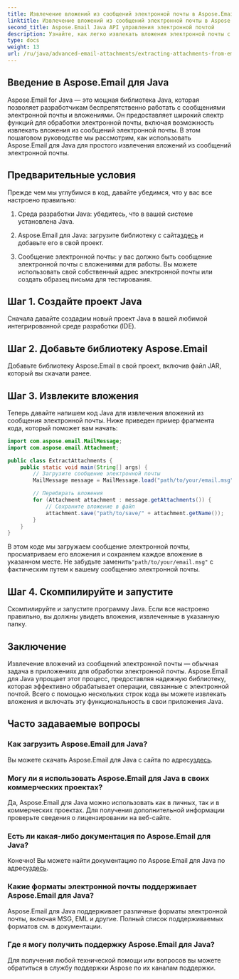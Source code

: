 ```yaml
---
title: Извлечение вложений из сообщений электронной почты в Aspose.Email
linktitle: Извлечение вложений из сообщений электронной почты в Aspose.Email
second_title: Aspose.Email Java API управления электронной почтой
description: Узнайте, как легко извлекать вложения электронной почты с помощью Aspose.Email для Java. Пошаговое руководство для разработчиков Java.
type: docs
weight: 13
url: /ru/java/advanced-email-attachments/extracting-attachments-from-email-messages/
---
```


## Введение в Aspose.Email для Java

Aspose.Email for Java — это мощная библиотека Java, которая позволяет разработчикам беспрепятственно работать с сообщениями электронной почты и вложениями. Он предоставляет широкий спектр функций для обработки электронной почты, включая возможность извлекать вложения из сообщений электронной почты. В этом пошаговом руководстве мы рассмотрим, как использовать Aspose.Email для Java для простого извлечения вложений из сообщений электронной почты.

## Предварительные условия

Прежде чем мы углубимся в код, давайте убедимся, что у вас все настроено правильно:

1. Среда разработки Java: убедитесь, что в вашей системе установлена Java.

2.  Aspose.Email для Java: загрузите библиотеку с сайта[здесь](https://releases.aspose.com/email/java/) и добавьте его в свой проект.

3. Сообщение электронной почты: у вас должно быть сообщение электронной почты с вложениями для работы. Вы можете использовать свой собственный адрес электронной почты или создать образец письма для тестирования.

## Шаг 1. Создайте проект Java

Сначала давайте создадим новый проект Java в вашей любимой интегрированной среде разработки (IDE).

## Шаг 2. Добавьте библиотеку Aspose.Email

Добавьте библиотеку Aspose.Email в свой проект, включив файл JAR, который вы скачали ранее.

## Шаг 3. Извлеките вложения

Теперь давайте напишем код Java для извлечения вложений из сообщения электронной почты. Ниже приведен пример фрагмента кода, который поможет вам начать:

```java
import com.aspose.email.MailMessage;
import com.aspose.email.Attachment;

public class ExtractAttachments {
    public static void main(String[] args) {
        // Загрузите сообщение электронной почты
        MailMessage message = MailMessage.load("path/to/your/email.msg");

        // Перебирать вложения
        for (Attachment attachment : message.getAttachments()) {
            // Сохраните вложение в файл
            attachment.save("path/to/save/" + attachment.getName());
        }
    }
}
```

 В этом коде мы загружаем сообщение электронной почты, просматриваем его вложения и сохраняем каждое вложение в указанном месте. Не забудьте заменить`"path/to/your/email.msg"` с фактическим путем к вашему сообщению электронной почты.

## Шаг 4. Скомпилируйте и запустите

Скомпилируйте и запустите программу Java. Если все настроено правильно, вы должны увидеть вложения, извлеченные в указанную папку.

## Заключение

Извлечение вложений из сообщений электронной почты — обычная задача в приложениях для обработки электронной почты. Aspose.Email для Java упрощает этот процесс, предоставляя надежную библиотеку, которая эффективно обрабатывает операции, связанные с электронной почтой. Всего с помощью нескольких строк кода вы можете извлекать вложения и включать эту функциональность в свои приложения Java.

## Часто задаваемые вопросы

### Как загрузить Aspose.Email для Java?

 Вы можете скачать Aspose.Email для Java с сайта по адресу[здесь](https://releases.aspose.com/email/java/).

### Могу ли я использовать Aspose.Email для Java в своих коммерческих проектах?

Да, Aspose.Email для Java можно использовать как в личных, так и в коммерческих проектах. Для получения дополнительной информации проверьте сведения о лицензировании на веб-сайте.

### Есть ли какая-либо документация по Aspose.Email для Java?

 Конечно! Вы можете найти документацию по Aspose.Email для Java по адресу[здесь](https://reference.aspose.com/email/java/).

### Какие форматы электронной почты поддерживает Aspose.Email для Java?

Aspose.Email для Java поддерживает различные форматы электронной почты, включая MSG, EML и другие. Полный список поддерживаемых форматов см. в документации.

### Где я могу получить поддержку Aspose.Email для Java?

Для получения любой технической помощи или вопросов вы можете обратиться в службу поддержки Aspose по их каналам поддержки.